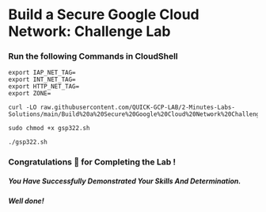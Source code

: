 # Build a Secure Google Cloud Network: Challenge Lab 

### Run the following Commands in CloudShell
```
export IAP_NET_TAG=
export INT_NET_TAG=
export HTTP_NET_TAG=
export ZONE=
```
```
curl -LO raw.githubusercontent.com/QUICK-GCP-LAB/2-Minutes-Labs-Solutions/main/Build%20a%20Secure%20Google%20Cloud%20Network%20Challenge%20Lab/gsp322.sh

sudo chmod +x gsp322.sh

./gsp322.sh
```

### Congratulations 🎉 for Completing the Lab !

##### *You Have Successfully Demonstrated Your Skills And Determination.*

#### *Well done!*


